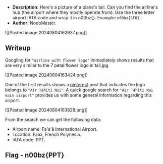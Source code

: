 * **Description:** Here's a picture of a plane's tail. Can you find the airline's hub (the airport where they mostly operate from). Use the three letter airport IATA code and wrap it in n00bz{}. Example: `n00bz{SFO}`. 
* **Author:** NoobMaster.

![[Pasted image 20240804162937.png]]
## Writeup

Googling for `"airline with flower logo"` immediately shows results that are very similar to the 7 petal flower logo in tail.jpg

![[Pasted image 20240804163424.png]]

One of the first results shows a [pinterest](https://co.pinterest.com/pin/150096600055453894/) post that indicates the logo belongs to `"Air Tahiti Nui"`. A quick google search for `"Air Tahiti Nui main airport"` provides us with some general information regarding this airport.

![[Pasted image 20240804163828.png]]

From the search we can get the following data:
* Airport name: Fa'a'ā International Airport.
* Location: Faaa, French Polynesia.
* IATA code: PPT.
## Flag - n00bz{PPT}